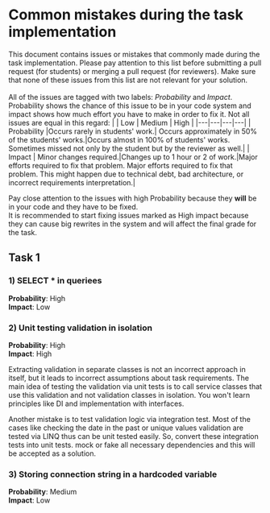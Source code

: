 # Common mistakes during the task implementation

This document contains issues or mistakes that commonly made during the task implementation. Please pay attention to this list before submitting a pull request (for students) or merging a pull request (for reviewers). Make sure that none of these issues from this list are not relevant for your solution.<br/><br/>
All of the issues are tagged with two labels: *Probability* and *Impact*. Probability shows the chance of this issue to be in your code system and impact shows how much effort you have to make in order to fix it. Not all issues are equal in this regard:
|   | Low | Medium | High |
|---|---|---|---|
| Probability  |Occurs rarely in students' work.| Occurs approximately in 50% of the students' works.|Occurs almost in 100% of students' works. Sometimes missed not only by the student but by the reviewer as well.|
| Impact  | Minor changes required.|Changes up to 1 hour or 2 of work.|Major efforts required to fix that problem. Major efforts required to fix that problem. This might happen due to technical debt, bad architecture, or incorrect requirements interpretation.| 

Pay close attention to the issues with high Probability because they **will** be in your code and they have to be fixed.<br/>
It is recommended to start fixing issues marked as High impact because they can cause big rewrites in the system and will affect the final grade for the task.

## Task 1
### 1) SELECT * in queriees
**Probability**: High</br>
**Impact**: Low

### 2) Unit testing validation in isolation
**Probability**: High</br>
**Impact**: High

Extracting validation in separate classes is not an incorrect approach in itself, but it leads to incorrect assumptions about task requirements. The main idea of testing the validation via unit tests is to call service classes that use this validation and not validation classes in isolation. You won't learn principles like DI and implementation with interfaces.

Another mistake is to test validation logic via integration test. Most of the cases like checking the date in the past or unique values validation are tested via LINQ thus can be unit tested easily. So, convert these integration tests into unit tests. mock or fake all necessary dependencies and this will be accepted as a solution.

### 3) Storing connection string in a hardcoded variable
**Probability**: Medium</br>
**Impact**: Low
